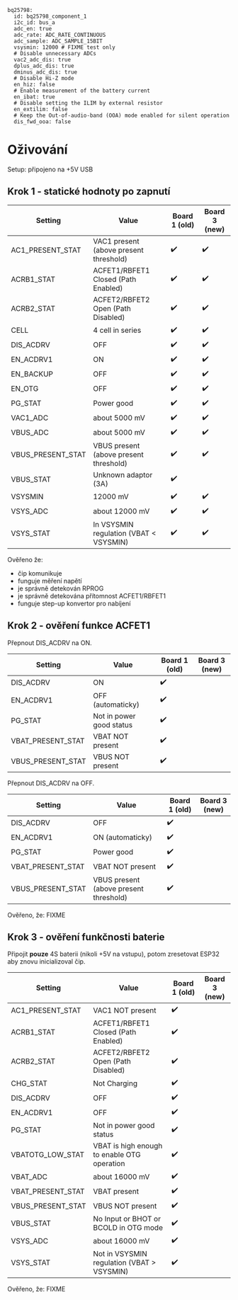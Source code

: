 ```
bq25798:
  id: bq25798_component_1
  i2c_id: bus_a
  adc_en: true
  adc_rate: ADC_RATE_CONTINUOUS
  adc_sample: ADC_SAMPLE_15BIT
  vsysmin: 12000 # FIXME test only
  # Disable unnecessary ADCs
  vac2_adc_dis: true
  dplus_adc_dis: true
  dminus_adc_dis: true
  # Disable Hi-Z mode
  en_hiz: false
  # Enable measurement of the battery current
  en_ibat: true
  # Disable setting the ILIM by external resistor
  en_extilim: false
  # Keep the Out-of-audio-band (OOA) mode enabled for silent operation
  dis_fwd_ooa: false
```

# Oživování

Setup: připojeno na +5V USB

## Krok 1 - statické hodnoty po zapnutí

| Setting | Value | Board 1 (old) | Board 3 (new) |
| ------- | ----- | ----- | ----- |
| AC1_PRESENT_STAT | VAC1 present (above present threshold) | ✔️| ✔️|
| ACRB1_STAT | ACFET1/RBFET1 Closed (Path Enabled) |✔️ | ✔️|
| ACRB2_STAT | ACFET2/RBFET2 Open (Path Disabled) | ✔️| ✔️|
| CELL | 4 cell in series | ✔️| ✔️|
| DIS_ACDRV |	OFF	 |✔️ | ✔️|
| EN_ACDRV1 |ON	 | ✔️|✔️ |
| EN_BACKUP |OFF	 |✔️ |✔️ |
| EN_OTG 	|OFF	 | ✔️| ✔️|
| PG_STAT |Power good	 |✔️ | ✔️|
| VAC1_ADC | about 5000 mV	 | ✔️| ✔️|
| VBUS_ADC | about 5000 mV	 | ✔️| ✔️|
| VBUS_PRESENT_STAT| 	VBUS present (above present threshold)	 |✔️ | ✔️|
| VBUS_STAT | Unknown adaptor (3A) | ✔️| |
| VSYSMIN | 12000 mV	 | ✔️| ✔️|
| VSYS_ADC | about 12000 mV	 | ✔️|✔️ |
| VSYS_STAT |	In VSYSMIN regulation (VBAT < VSYSMIN)	 | ✔️| ✔️|

Ověřeno že:
 - čip komunikuje
 - funguje měření napětí
 - je správně detekován RPROG
 - je správně detekována přítomnost ACFET1/RBFET1
 - funguje step-up konvertor pro nabíjení

## Krok 2 - ověření funkce ACFET1

Přepnout DIS_ACDRV na ON.

| Setting | Value | Board 1 (old) | Board 3 (new) |
| ------- | ----- | ----- | ----- |
| DIS_ACDRV | ON | ✔️| |
| EN_ACDRV1 | OFF (automaticky) | ✔️| |
| PG_STAT | Not in power good status | ✔️| |
| VBAT_PRESENT_STAT  | VBAT NOT present | ✔️| |
| VBUS_PRESENT_STAT | VBUS NOT present | ✔️| |

Přepnout DIS_ACDRV na OFF.

| Setting | Value | Board 1 (old) | Board 3 (new) |
| ------- | ----- | ----- | ----- |
| DIS_ACDRV | OFF |✔️ | |
| EN_ACDRV1 | ON (automaticky) |✔️ | |
| PG_STAT | Power good |✔️ | |
| VBAT_PRESENT_STAT  | VBAT NOT present |✔️ | |
| VBUS_PRESENT_STAT | VBUS present (above present threshold) | ✔️| |

Ověřeno, že:
FIXME

## Krok 3 - ověření funkčnosti baterie

Připojit **pouze** 4S baterii (nikoli +5V na vstupu), potom zresetovat ESP32 aby znovu inicializoval čip.

| Setting | Value | Board 1 (old) | Board 3 (new) |
| ------- | ----- | ----- | ----- |
| AC1_PRESENT_STAT | VAC1 NOT present	| ✔️
| ACRB1_STAT | ACFET1/RBFET1 Closed (Path Enabled) | ✔️
| ACRB2_STAT | ACFET2/RBFET2 Open (Path Disabled)	 | ✔️
| CHG_STAT | Not Charging	| ✔️
| DIS_ACDRV |	OFF	| ✔️
| EN_ACDRV1 | OFF	 | ✔️
| PG_STAT | Not in power good status | ✔️
| VBATOTG_LOW_STAT | VBAT is high enough to enable OTG operation | ✔️
| VBAT_ADC | about 16000 mV | ✔️
| VBAT_PRESENT_STAT |	VBAT present | ✔️
| VBUS_PRESENT_STAT |	VBUS NOT present | ✔️
| VBUS_STAT | No Input or BHOT or BCOLD in OTG mode | ✔️
| VSYS_ADC | about 16000 mV | ✔️
| VSYS_STAT| Not in VSYSMIN regulation (VBAT > VSYSMIN) | ✔️

Ověřeno, že:
FIXME
